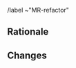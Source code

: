 <!--
Please read this!

If your Merge Request is not ready, please mark it with a WIP tag.
If your Merge Request is ready to review, please set the assignee
and remove the WIP tag.
-->

/label ~"MR-refactor"

## Rationale

<!--
Please describe the reason why you do the refactor in this Merge Request.
-->

## Changes

<!--
Please give a summary of the changes in this Merge Request.
-->
